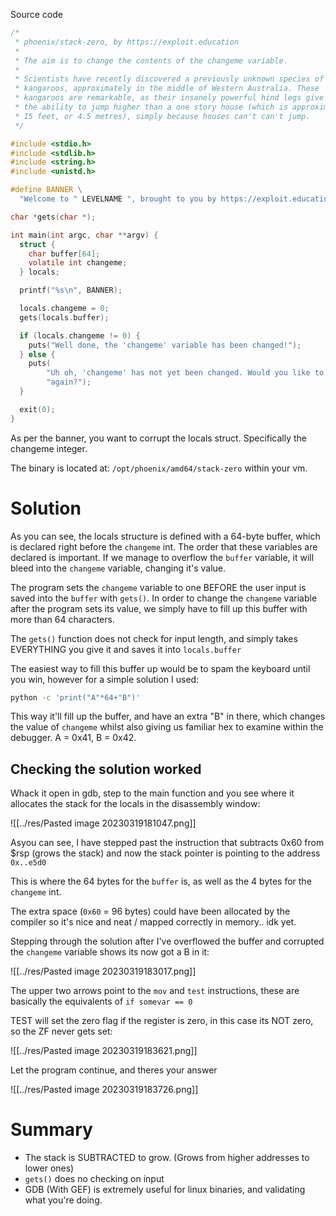 
Source code

```C
/*
 * phoenix/stack-zero, by https://exploit.education
 *
 * The aim is to change the contents of the changeme variable.
 *
 * Scientists have recently discovered a previously unknown species of
 * kangaroos, approximately in the middle of Western Australia. These
 * kangaroos are remarkable, as their insanely powerful hind legs give them
 * the ability to jump higher than a one story house (which is approximately
 * 15 feet, or 4.5 metres), simply because houses can't can't jump.
 */

#include <stdio.h>
#include <stdlib.h>
#include <string.h>
#include <unistd.h>

#define BANNER \
  "Welcome to " LEVELNAME ", brought to you by https://exploit.education"

char *gets(char *);

int main(int argc, char **argv) {
  struct {
    char buffer[64];
    volatile int changeme;
  } locals;

  printf("%s\n", BANNER);

  locals.changeme = 0;
  gets(locals.buffer);

  if (locals.changeme != 0) {
    puts("Well done, the 'changeme' variable has been changed!");
  } else {
    puts(
        "Uh oh, 'changeme' has not yet been changed. Would you like to try "
        "again?");
  }

  exit(0);
}
```

As per the banner, you want to corrupt the locals struct. Specifically the changeme integer.

The binary is located at: `/opt/phoenix/amd64/stack-zero` within your vm.

# Solution

As you can see, the locals structure is defined with a 64-byte buffer, which is declared right before the `changeme` int.  The order that these variables are declared is important. If we manage to overflow the `buffer` variable, it will bleed into the `changeme` variable, changing it's value.

The program sets the `changeme` variable to one BEFORE the user input is saved into the `buffer` with `gets()`. In order to change the `changeme` variable after the program sets its value, we simply have to fill up this buffer with more than 64 characters.

The `gets()` function does not check for input length, and simply takes EVERYTHING you give it and saves it into `locals.buffer`

The easiest way to fill this buffer up would be to spam the keyboard until you win, however for a simple solution I used:

```bash
python -c 'print("A"*64+"B")'
```

This way it'll fill up the buffer, and have an extra "B" in there, which changes the value of `changeme` whilst also giving us familiar hex to examine within the debugger. 
A = 0x41, B = 0x42.


## Checking the solution worked

Whack it open in gdb, step to the main function and you see where it allocates the stack for the locals in the disassembly window:


![[../res/Pasted image 20230319181047.png]]

Asyou can see, I have stepped past the instruction that subtracts 0x60 from $rsp (grows the stack) and now the stack pointer is pointing to the address `0x..e5d0`

This is where the 64 bytes for the `buffer` is, as well as the 4 bytes for the `changeme` int.

The extra space (`0x60` = 96 bytes) could have been allocated by the compiler so it's nice and neat / mapped correctly in memory.. idk yet.

Stepping through the solution after I've overflowed the buffer and corrupted the `changeme` variable shows its now got a B in it:

![[../res/Pasted image 20230319183017.png]]


The upper two arrows point to the `mov` and `test` instructions, these are basically the equivalents of `if somevar == 0`

TEST will set the zero flag if the register is zero, in this case its NOT zero, so the ZF never gets set:

![[../res/Pasted image 20230319183621.png]]

Let the program continue, and theres your answer

![[../res/Pasted image 20230319183726.png]]

# Summary

- The stack is SUBTRACTED to grow. (Grows from higher addresses to lower ones)
- `gets()`  does no checking on input
- GDB (With GEF) is extremely useful for linux binaries, and validating what you're doing.